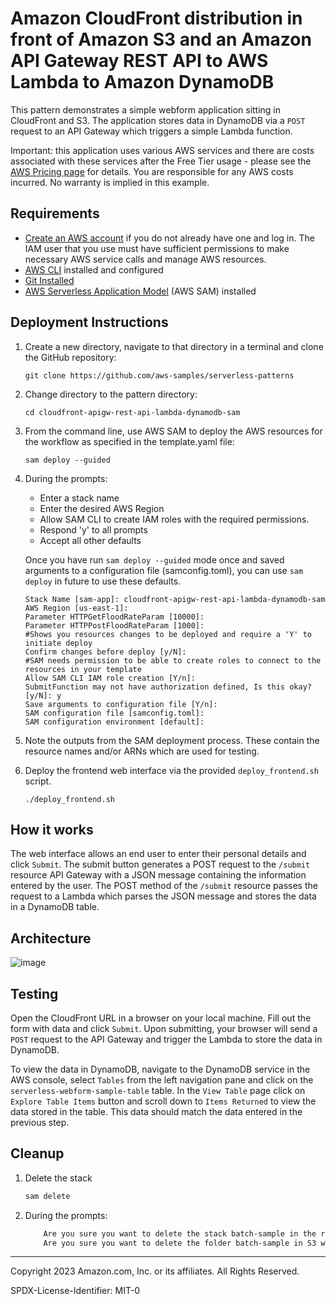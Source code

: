 # Amazon CloudFront distribution in front of Amazon S3 and an Amazon API Gateway REST API to AWS Lambda to Amazon DynamoDB

This pattern demonstrates a simple webform application sitting in CloudFront and S3.  The application stores data in DynamoDB via a ```POST``` request to an API Gateway which triggers a simple Lambda function.

Important: this application uses various AWS services and there are costs associated with these services after the Free Tier usage - please see the [AWS Pricing page](https://aws.amazon.com/pricing/) for details. You are responsible for any AWS costs incurred. No warranty is implied in this example.

## Requirements

* [Create an AWS account](https://portal.aws.amazon.com/gp/aws/developer/registration/index.html) if you do not already have one and log in. The IAM user that you use must have sufficient permissions to make necessary AWS service calls and manage AWS resources.
* [AWS CLI](https://docs.aws.amazon.com/cli/latest/userguide/install-cliv2.html) installed and configured
* [Git Installed](https://git-scm.com/book/en/v2/Getting-Started-Installing-Git)
* [AWS Serverless Application Model](https://docs.aws.amazon.com/serverless-application-model/latest/developerguide/serverless-sam-cli-install.html) (AWS SAM) installed

## Deployment Instructions

1. Create a new directory, navigate to that directory in a terminal and clone the GitHub repository:
    ``` 
    git clone https://github.com/aws-samples/serverless-patterns
    ```
1. Change directory to the pattern directory:
    ```
    cd cloudfront-apigw-rest-api-lambda-dynamodb-sam
    ```
1. From the command line, use AWS SAM to deploy the AWS resources for the workflow as specified in the template.yaml file:
    ```
    sam deploy --guided
    ```
1. During the prompts:
    * Enter a stack name
    * Enter the desired AWS Region
    * Allow SAM CLI to create IAM roles with the required permissions.
    * Respond 'y' to all prompts
    * Accept all other defaults

    Once you have run `sam deploy --guided` mode once and saved arguments to a configuration file (samconfig.toml), you can use `sam deploy` in future to use these defaults.
    ```
    Stack Name [sam-app]: cloudfront-apigw-rest-api-lambda-dynamodb-sam
    AWS Region [us-east-1]: 
    Parameter HTTPGetFloodRateParam [10000]: 
    Parameter HTTPPostFloodRateParam [1000]: 
    #Shows you resources changes to be deployed and require a 'Y' to initiate deploy
    Confirm changes before deploy [y/N]: 
    #SAM needs permission to be able to create roles to connect to the resources in your template
    Allow SAM CLI IAM role creation [Y/n]: 
    SubmitFunction may not have authorization defined, Is this okay? [y/N]: y
    Save arguments to configuration file [Y/n]: 
    SAM configuration file [samconfig.toml]: 
    SAM configuration environment [default]: 
    ```

1. Note the outputs from the SAM deployment process. These contain the resource names and/or ARNs which are used for testing.

1. Deploy the frontend web interface via the provided ```deploy_frontend.sh``` script.
    ```
    ./deploy_frontend.sh
    ```

## How it works

The web interface allows an end user to enter their personal details and click ```Submit```.  The submit button generates a POST request to the ```/submit``` resource API Gateway with a JSON message containing the information entered by the user.  The POST method of the ```/submit``` resource passes the request to a Lambda which parses the JSON message and stores the data in a DynamoDB table. 

## Architecture

![image](./resources/diagram.png)

## Testing

Open the CloudFront URL in a browser on your local machine.  Fill out the form with data and click ```Submit```.  Upon submitting, your browser will send a ```POST``` request to the API Gateway and trigger the Lambda to store the data in DynamoDB.

To view the data in DynamoDB, navigate to the DynamoDB service in the AWS console, select ```Tables``` from the left navigation pane and click on the ```serverless-webform-sample-table``` table. In the ```View Table``` page click on ```Explore Table Items``` button and scroll down to ```Items Returned``` to view the data stored in the table.  This data should match the data entered in the previous step.

## Cleanup
 
1. Delete the stack
    ```bash
    sam delete
    ```
1. During the prompts:
    ```bash
        Are you sure you want to delete the stack batch-sample in the region us-east-1 ? [y/N]: y
        Are you sure you want to delete the folder batch-sample in S3 which contains the artifacts? [y/N]: y
    ```
----
Copyright 2023 Amazon.com, Inc. or its affiliates. All Rights Reserved.

SPDX-License-Identifier: MIT-0
